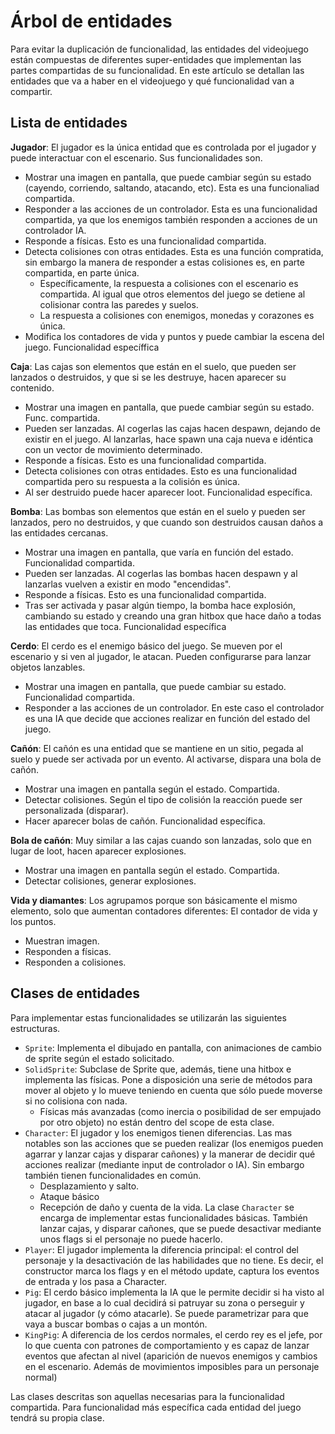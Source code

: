# Árbol de entidades

Para evitar la duplicación de funcionalidad, las entidades del videojuego
están compuestas de diferentes super-entidades que implementan las partes
compartidas de su funcionalidad. En este artículo se detallan las entidades
que va a haber en el videojuego y qué funcionalidad van a compartir.

## Lista de entidades

**Jugador**: El jugador es la única entidad que es controlada por el jugador
y puede interactuar con el escenario. Sus funcionalidades son.

+ Mostrar una imagen en pantalla, que puede cambiar según su estado (cayendo, corriendo,
saltando, atacando, etc). Esta es una funcionaliad compartida.
+ Responder a las acciones de un controlador. Esta es una funcionalidad compartida,
ya que los enemigos también responden a acciones de un controlador IA.
+ Responde a físicas. Esto es una funcionalidad compartida.
+ Detecta colisiones con otras entidades. Esta es una función compratida, sin
embargo la manera de responder a estas colisiones es, en parte compartida, en parte única.
    - Específicamente, la respuesta a colisiones con el escenario es compartida.
    Al igual que otros elementos del juego se detiene al colisionar contra las paredes y 
    suelos.
    - La respuesta a colisiones con enemigos, monedas y corazones es única.
+ Modifica los contadores de vida y puntos y puede cambiar la escena del juego. 
Funcionalidad específfica

**Caja**: Las cajas son elementos que están en el suelo, que pueden ser lanzados o
destruidos, y que si se les destruye, hacen aparecer su contenido.

+ Mostrar una imagen en pantalla, que puede cambiar según su estado. Func. compartida.
+ Pueden ser lanzadas. Al cogerlas las cajas hacen despawn, dejando de existir en el juego.
Al lanzarlas, hace spawn una caja nueva e idéntica con un vector de movimiento determinado.
+ Responde a físicas. Esto es una funcionalidad compartida.
+ Detecta colisiones con otras entidades. Esto es una funcionalidad compartida pero su
respuesta a la colisión es única.
+ Al ser destruido puede hacer aparecer loot. Funcionalidad específica.

**Bomba**: Las bombas son elementos que están en el suelo y pueden ser lanzados, pero no
destruidos, y que cuando son destruidos causan daños a las entidades cercanas.

+ Mostrar una imagen en pantalla, que varía en función del estado. Funcionalidad compartida.
+ Pueden ser lanzadas. Al cogerlas las bombas hacen despawn y al lanzarlas vuelven a existir
en modo "encendidas".
+ Responde a físicas. Esto es una funcionalidad compartida.
+ Tras ser activada y pasar algún tiempo, la bomba hace explosión, cambiando su estado y
creando una gran hitbox que hace daño a todas las entidades que toca. Funcionalidad
específica

**Cerdo**: El cerdo es el enemigo básico del juego. Se mueven por el escenario y si ven
al jugador, le atacan. Pueden configurarse para lanzar objetos lanzables.

+ Mostrar una imagen en pantalla, que puede cambiar su estado. Funcionalidad compartida.
+ Responder a las acciones de un controlador. En este caso el controlador es una IA que 
decide que acciones realizar en función del estado del juego.

**Cañón**: El cañón es una entidad que se mantiene en un sitio, pegada al suelo y puede
ser activada por un evento. Al activarse, dispara una bola de cañón.

+ Mostrar una imagen en pantalla según el estado. Compartida.
+ Detectar colisiones. Según el tipo de colisión la reacción puede ser personalizada
(disparar).
+ Hacer aparecer bolas de cañón. Funcionalidad específica.

**Bola de cañón**: Muy similar a las cajas cuando son lanzadas, solo que en lugar de
loot, hacen aparecer explosiones.

+ Mostrar una imagen en pantalla según el estado. Compartida.
+ Detectar colisiones, generar explosiones.

**Vida y diamantes**: Los agrupamos porque son básicamente el mismo elemento, solo que
aumentan contadores diferentes: El contador de vida y los puntos.

- Muestran imagen.
- Responden a físicas.
- Responden a colisiones.

## Clases de entidades

Para implementar estas funcionalidades se utilizarán las siguientes estructuras.

- `Sprite`: Implementa el dibujado en pantalla, con animaciones de cambio de sprite según
el estado solicitado.
- `SolidSprite`: Subclase de Sprite que, además, tiene una hitbox e implementa las físicas.
Pone a disposición una serie de métodos para mover al objeto y lo mueve teniendo en cuenta
que sólo puede moverse si no colisiona con nada.
    - Físicas más avanzadas (como inercia o posibilidad de ser empujado por otro objeto)
    no están dentro del scope de esta clase.
- `Character`: El jugador y los enemigos tienen diferencias. Las mas notables son las
acciones que se pueden realizar (los enemigos pueden agarrar y lanzar cajas y disparar
cañones) y la manerar de decidir qué acciones realizar (mediante input de controlador o
IA). Sin embargo también tienen funcionalidades en común.
    - Desplazamiento y salto.
    - Ataque básico
    - Recepción de daño y cuenta de la vida.
La clase `Character` se encarga de implementar estas funcionalidades básicas. También lanzar
cajas, y disparar cañones, que se puede desactivar mediante unos flags si el personaje no
puede hacerlo.
- `Player`: El jugador implementa la diferencia principal: el control del personaje y la
desactivación de las habilidades que no tiene. Es decir, el constructor marca los flags
y en el método update, captura los eventos de entrada y los pasa a Character.
- `Pig`: El cerdo básico implementa la IA que le permite decidir si ha visto al jugador,
en base a lo cual decidirá si patruyar su zona o perseguir y atacar al jugador (y cómo
atacarle). Se puede parametrizar para que vaya a buscar bombas o cajas a un montón.
- `KingPig`: A diferencia de los cerdos normales, el cerdo rey es el jefe, por lo que
cuenta con patrones de comportamiento y es capaz de lanzar eventos que afectan al nivel
(aparición de nuevos enemigos y cambios en el escenario. Además de movimientos imposibles
para un personaje normal)

Las clases descritas son aquellas necesarias para la funcionalidad compartida. Para
funcionalidad más específica cada entidad del juego tendrá su propia clase.
